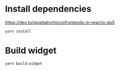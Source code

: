 # Install dependencies
https://dev.to/giveitatry/microfrontends-in-reactjs-do5
```
yarn install
``` 

# Build widget

```
yarn build:widget
```
